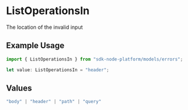 # ListOperationsIn

The location of the invalid input

## Example Usage

```typescript
import { ListOperationsIn } from "sdk-node-platform/models/errors";

let value: ListOperationsIn = "header";
```

## Values

```typescript
"body" | "header" | "path" | "query"
```